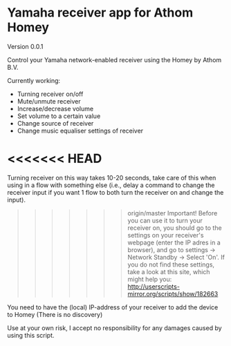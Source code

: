 # Yamaha receiver app for Athom Homey

Version 0.0.1

Control your Yamaha network-enabled receiver using the Homey by Athom B.V.

Currently working:
* Turning receiver on/off
* Mute/unmute receiver
* Increase/decrease volume
* Set volume to a certain value
* Change source of receiver
* Change music equaliser settings of receiver

<<<<<<< HEAD
=======
Turning receiver on this way takes 10-20 seconds, take care of this when using in a flow with something else (i.e., delay a command to change the receiver input if you want 1 flow to both turn the receiver on and change the input).

>>>>>>> origin/master
Important!
Before you can use it to turn your receiver on, you should go to the settings on your receiver's webpage (enter the IP adres in a browser), and go to settings -> Network Standby -> Select 'On'.
If you do not find these settings, take a look at this site, which might help you: http://userscripts-mirror.org/scripts/show/182663

You need to have the (local) IP-address of your receiver to add the device to Homey (There is no discovery)

Use at your own risk, I accept no responsibility for any damages caused by using this script.
